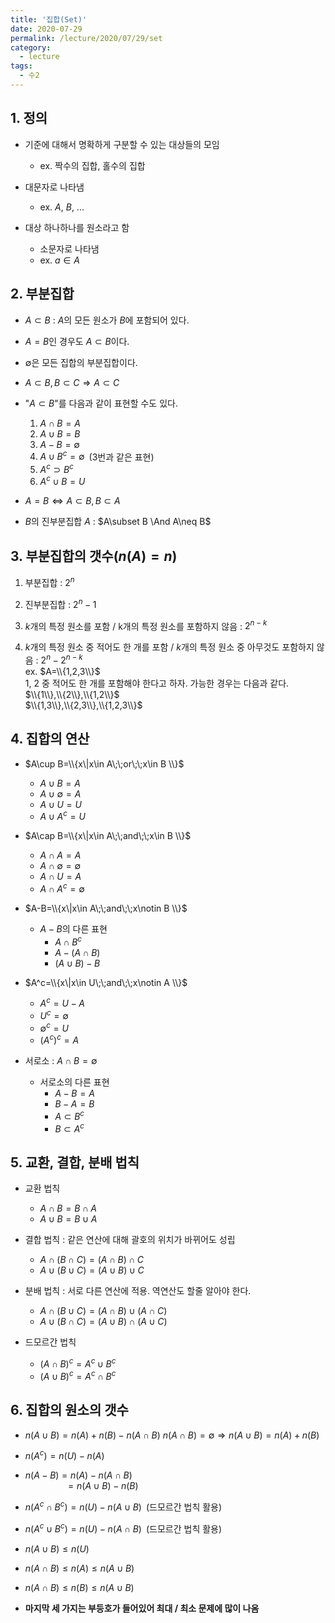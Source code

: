 ```yaml
---
title: '집합(Set)'
date: 2020-07-29
permalink: /lecture/2020/07/29/set
category:
  - lecture
tags:
  - 수2
---
```


## 1. 정의
- 기준에 대해서 명확하게 구분할 수 있는 대상들의 모임
	- ex. 짝수의 집합, 홀수의 집합

- 대문자로 나타냄 
	- ex. $A$, $B$, ...

- 대상 하나하나를 원소라고 함
	- 소문자로 나타냄
	- ex. $a\in A$

## 2. 부분집합
- $A\subset B$ : $A$의 모든 원소가 $B$에 포함되어 있다.

- $A=B$인 경우도 $A\subset B$이다.

- $\emptyset$은 모든 집합의 부분집합이다.

- $A\subset B, B\subset C \Rightarrow A\subset C$

- "$A\subset B$"를 다음과 같이 표현할 수도 있다.
	1. $A\cap B=A$
	2. $A\cup B=B$
	3. $A-B=\emptyset$
	4. $A\cup B^c=\emptyset\;\;$(3번과 같은 표현)
	5. $A^c\supset B^c$
	6. $A^c\cup B=U$

- $A=B\Leftrightarrow A\subset B, B\subset A$

- $B$의 진부분집합 $A$ : $A\subset B \And A\neq B$

## 3. 부분집합의 갯수($n(A)=n$)
1. 부분집합 : $2^n$

2. 진부분집합 : $2^n-1$

3. $k$개의 특정 원소를 포함 / k개의 특정 원소를 포함하지 않음 : $2^{n-k}$

4. $k$개의 특정 원소 중 적어도 한 개를 포함 / $k$개의 특정 원소 중 아무것도 포함하지 않음 : $2^n-2^{n-k}$  
	ex. $A=\\{1,2,3\\}$  
	1, 2 중 적어도 한 개를 포함해야 한다고 하자. 가능한 경우는 다음과 같다.  
	$\\{1\\},\\{2\\},\\{1,2\\}$  
	$\\{1,3\\},\\{2,3\\},\\{1,2,3\\}$  

## 4. 집합의 연산
- $A\cup B=\\{x\|x\in A\;\;or\;\;x\in B \\}$
	- $A\cup B=A$
	- $A\cup\emptyset=A$
	- $A\cup U=U$
	- $A\cup A^c=U$
	
- $A\cap B=\\{x\|x\in A\;\;and\;\;x\in B \\}$
	- $A\cap A=A$
	- $A\cap\emptyset=\emptyset$
	- $A\cap U=A$
	- $A\cap A^c=\emptyset$

- $A-B=\\{x\|x\in A\;\;and\;\;x\notin B \\}$
	- $A-B$의 다른 표현
		- $A\cap B^c$
		- $A-(A\cap B)$
		- $(A\cup B)-B$

- $A^c=\\{x\|x\in U\;\;and\;\;x\notin A \\}$
	- $A^c=U-A$
	- $U^c=\emptyset$
	- $\emptyset^c=U$
	- $(A^c)^c=A$

- 서로소 : $A\cap B=\emptyset$
	- 서로소의 다른 표현
		- $A-B=A$
		- $B-A=B$
		- $A\subset B^c$
		- $B\subset A^c$

## 5. 교환, 결합, 분배 법칙
- 교환 법칙
	- $A\cap B=B\cap A$
	- $A\cup B=B\cup A$

- 결합 법칙 : 같은 연산에 대해 괄호의 위치가 바뀌어도 성립
	- $A\cap(B\cap C)=(A\cap B)\cap C$
	- $A\cup(B\cup C)=(A\cup B)\cup C$

- 분배 법칙 : 서로 다른 연산에 적용. 역연산도 할줄 알아야 한다.
	- $A\cap(B\cup C)=(A\cap B)\cup (A\cap C)$
	- $A\cup(B\cap C)=(A\cup B)\cap (A\cup C)$

- 드모르간 법칙
	- $(A\cap B)^c=A^c\cup B^c$
	- $(A\cup B)^c=A^c\cap B^c$

## 6. 집합의 원소의 갯수
- $n(A\cup B)=n(A)+n(B)-n(A\cap B)$
	$n(A\cap B)=\emptyset \Rightarrow n(A\cup B)=n(A)+n(B)$

- $n(A^c)=n(U)-n(A)$

- $n(A-B)=n(A)-n(A\cap B)$  
	$\qquad\qquad=n(A\cup B)-n(B)$

- $n(A^c\cap B^c)=n(U)-n(A\cup B)\;\;$(드모르간 법칙 활용)

- $n(A^c\cup B^c)=n(U)-n(A\cap B)\;\;$(드모르간 법칙 활용)

- $n(A\cup B)\le n(U)$

- $n(A\cap B)\le n(A) \le n(A\cup B)$

- $n(A\cap B)\le n(B) \le n(A\cup B)$

- **마지막 세 가지는 부등호가 들어있어 최대 / 최소 문제에 많이 나옴**